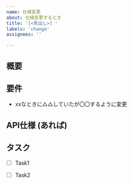 ```yaml
---
name: 仕様変更
about: 仕様変更するとき
title: '[<見出し>] '
labels: 'change'
assignees: ''

---
```


## 概要

## 要件
- xxなときに△△していたが〇〇するように変更

## API仕様 (あれば)

## タスク
- [ ] Task1
- [ ] Task2

